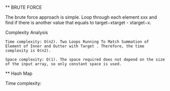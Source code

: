 ** BRUTE FORCE

The brute force approach is simple. Loop through each element xxx and find if there is another value that equals to target−xtarget - xtarget−x.

Complexity Analysis

    Time complexity: O(n2). Two Loops Running To Match Summation of Element of Inner and Outter with Target . Therefore, the time complexity is O(n2).

    Space complexity: O(1). The space required does not depend on the size of the input array, so only constant space is used.



** Hash Map

Time complexity: